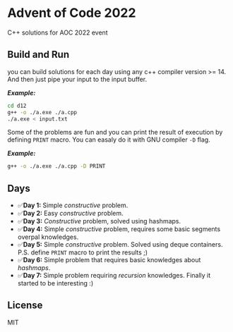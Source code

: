 # Advent of Code 2022
C++ solutions for AOC 2022 event

## Build and Run
you can build solutions for each day using any c++ compiler version >= 14. And then just pipe your input to the input buffer.

***Example:***
```bash
cd d12
g++ -o ./a.exe ./a.cpp
./a.exe < input.txt
```

Some of the problems are fun and you can print the result of execution by defining `PRINT` macro. You can easaly do it with
GNU compiler `-D` flag.

***Example:***
```bash
g++ -o ./a.exe ./a.cpp -D PRINT
```

## Days
* ✅**Day 1:** Simple _constructive_ problem.
* ✅**Day 2:** Easy _constructive_ problem.
* ✅**Day 3:** _Constructive_ problem, solved using hashmaps.
* ✅**Day 4:** Simple _constructive_ problem, requires some basic segments overpal knowledges.
* ✅**Day 5:** Simple _constructive_ problem. Solved using deque containers. P.S. define `PRINT` macro to print the results ;)
* ✅**Day 6:** Simple problem that requires basic knowledges about _hashmaps_.
* ✅**Day 7:** Simple problem requiring _recursion_ knowledges. Finally it started to be interesting :)

## License
MIT
